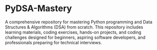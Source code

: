 # PyDSA-Mastery
A comprehensive repository for mastering Python programming and Data Structures &amp; Algorithms (DSA) from scratch. This repository includes learning materials, coding exercises, hands-on projects, and coding challenges designed for beginners, aspiring software developers, and professionals preparing for technical interviews.
